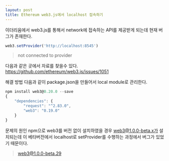 ```yaml
---
layout: post
title: Ethereum web3.js에서 localhost 접속하기
---
```

이더리움에서 web3.js를 통해서 network에 접속하는 API를 제공받게 되는데 현재 버그가 존재한다.

```javascript
web3.setProvider('http://localhost:8545')
```
>not connected to provider

다음과 같은 곳에서 자료를 찾을수 있다.
<https://github.com/ethereum/web3.js/issues/1051>

해결 방법
다음과 같이 package.json을 만들어서 local module로 관리한다.
```javascript
npm install web3@0.20.0 --save
{
    "dependencies": {
        "request": "^2.83.0",
        "web3": "0.19.0"
    }
}
```

문제의 원인
npm으로 web3를 버전 없이 설치하였을 경우 web3@1.0.0-beta.x가 설치되는데 이 베타버전에서 localhost로 setProvider를 수행하는 과정에서 버그가 있었기 때문이다.
>web3@1.0.0-beta.29
